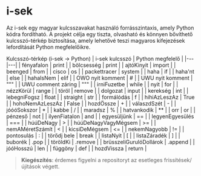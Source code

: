 # i-sek

Az i-sek egy magyar kulcsszavakat használó forrásszintaxis, amely Python kódra fordítható. A projekt célja egy tiszta, olvasható és könnyen bővíthető kulcsszó-térkép biztosítása, amely lehetővé teszi magyaros kifejezések lefordítását Python megfelelőikre.

Kulcsszó-térkép (i-sek → Python)
| i-sek kulcsszó | Python megfelelő |
|---|---|
| fényafalon | print |
| bölcsesség | print |
| ajtóKinyit | import |
| beenged | from |
| cisco | os |
| packettracer | system |
| haha | if |
| haha'nt | else |
| hahaIsNem | elif |
| OWO nyit komment | # |
| UWU nyit komment | """ |
| UWU comment záring | """ |
| irniFuzetbe | while |
| nyit | for |
| nézzKörül | range |
| töröl | remove |
| dolgozat | input |
| kerekség | int |
| lebegniFogsz | float |
| straight | str |
| formálódás | f |
| hihiAzLeszAz | True |
| hohoNemAzLeszAz | False |
| hozdÖssze | + |
| válaszdSzét | - |
| jóóóSokszor | * |
| kabbe | / |
| maradsz | % |
| hatvankodik | ** |
| orr | or |
| pénzeső | not |
| ilyenFiatalon | and |
| egyesüljünk | == |
| legyenEgyesülés | === |
| húúDeNagy | > |
| húúDeNagyVagyMégsem | >= |
| nemAMéretSzámít | < |
| kicsiDeMégsem | <= |
| nekemNagyobb | != |
| pontosulás | : |
| törődj bele | break |
| listaNyit | [ |
| listaZáradék | ] |
| buborék | .pop |
| töröldKi | .remove |
| brüsszeliGurulóDollárok | .append |
| jóóHosszú | len |
| függöny | def |
| hozdVissza | return |

> **Kiegészítés**: érdemes figyelni a repositoryt az esetleges frissítések/újítások végett.
